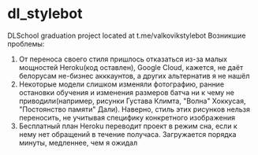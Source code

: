 # dl_stylebot
DLSchool graduation project located at t.me/valkovikstylebot
Возникшие проблемы:
1. От переноса своего стиля пришлось отказаться из-за малых мощностей Heroku(код оставлен), Google Cloud, кажется, не даёт белорусам не-бизнес акккаунтов, а других альтернатив я не нашёл
2. Некоторые модели слишком изменяли фотографию, ранние остановки обучения и изменения размеров батча ни к чему не приводили(например, рисунки Густава Климта, "Волна" Хоккусая, "Постоянство памяти" Дали). Наверно, стиль этих рисунков нельзя переносить, не учитывая специфику конкретного изображения
3. Бесплатный план Heroku переводит проект в режим сна, если к нему нет обращений в течение получаса. Загружается порядка минуты, медленнее, чем я ожидал
